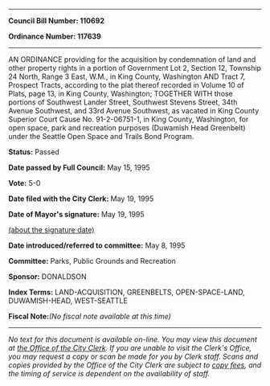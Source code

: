 

********

**Council Bill Number: 110692**
   
**Ordinance Number: 117639**
********

 AN ORDINANCE providing for the acquisition by condemnation of land and other property rights in a portion of Government Lot 2, Section 12, Township 24 North, Range 3 East, W.M., in King County, Washington AND Tract 7, Prospect Tracts, according to the plat thereof recorded in Volume 10 of Plats, page 13, in King County, Washington; TOGETHER WITH those portions of Southwest Lander Street, Southwest Stevens Street, 34th Avenue Southwest, and 33rd Avenue Southwest, as vacated in King County Superior Court Cause No. 91-2-06751-1, in King County, Washington, for open space, park and recreation purposes (Duwamish Head Greenbelt) under the Seattle Open Space and Trails Bond Program.

**Status:** Passed
   
**Date passed by Full Council:** May 15, 1995
   
**Vote:** 5-0
   
**Date filed with the City Clerk:** May 19, 1995
   
**Date of Mayor's signature:** May 19, 1995
   
[(about the signature date)](/~public/approvaldate.htm)
   
   
   
**Date introduced/referred to committee:** May 8, 1995
   
**Committee:** Parks, Public Grounds and Recreation
   
**Sponsor:** DONALDSON
   
   
**Index Terms:** LAND-ACQUISITION, GREENBELTS, OPEN-SPACE-LAND, DUWAMISH-HEAD, WEST-SEATTLE

**Fiscal Note:**_(No fiscal note available at this time)_
********

_No text for this document is available on-line. You may view this document at [the Office of the City Clerk](http://www.seattle.gov/leg/clerk/contactUs.htm). If you are unable to visit the Clerk's Office, you may request a copy or scan be made for you by Clerk staff. Scans and copies provided by the Office of the City Clerk are subject to [copy fees](http://clerk.seattle.gov/~public/clerkfees.htm), and the timing of service is dependent on the availability of staff._

